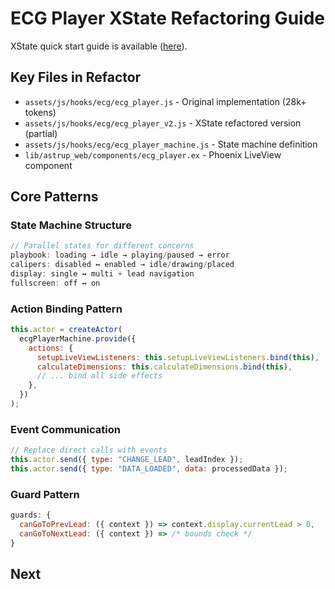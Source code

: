 # ECG Player XState Refactoring Guide

XState quick start guide is available ([here](https://stately.ai/docs/quick-start#create-an-actor-and-send-events)).

## Key Files in Refactor

- `assets/js/hooks/ecg/ecg_player.js` - Original implementation (28k+ tokens)
- `assets/js/hooks/ecg/ecg_player_v2.js` - XState refactored version (partial)
- `assets/js/hooks/ecg/ecg_player_machine.js` - State machine definition
- `lib/astrup_web/components/ecg_player.ex` - Phoenix LiveView component

## Core Patterns

### State Machine Structure

```javascript
// Parallel states for different concerns
playbook: loading → idle → playing/paused → error
calipers: disabled ↔ enabled → idle/drawing/placed
display: single ↔ multi + lead navigation
fullscreen: off ↔ on
```

### Action Binding Pattern

```javascript
this.actor = createActor(
  ecgPlayerMachine.provide({
    actions: {
      setupLiveViewListeners: this.setupLiveViewListeners.bind(this),
      calculateDimensions: this.calculateDimensions.bind(this),
      // ... bind all side effects
    },
  })
);
```

### Event Communication

```javascript
// Replace direct calls with events
this.actor.send({ type: "CHANGE_LEAD", leadIndex });
this.actor.send({ type: "DATA_LOADED", data: processedData });
```

### Guard Pattern

```javascript
guards: {
  canGoToPrevLead: ({ context }) => context.display.currentLead > 0,
  canGoToNextLead: ({ context }) => /* bounds check */
}
```

## Next
